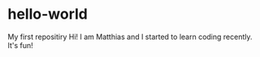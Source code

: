# hello-world
My first repositiry
Hi! I am Matthias and I started to learn coding recently. It's fun!
